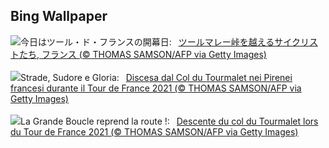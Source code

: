 ## Bing Wallpaper
![](https://www.bing.com/th?id=OHR.TourCyclists_JA-JP7957952597_UHD.jpg&w=1000)今日はツール・ド・フランスの開幕日:&nbsp;&ensp;[ツールマレー峠を越えるサイクリストたち, フランス (© THOMAS SAMSON/AFP via Getty Images)](https://www.bing.com/th?id=OHR.TourCyclists_JA-JP7957952597_UHD.jpg)
<br><br/>
![](https://www.bing.com/th?id=OHR.TourCyclists_IT-IT1688082798_UHD.jpg&w=1000)Strade, Sudore e Gloria:&nbsp;&ensp;[Discesa dal Col du Tourmalet nei Pirenei francesi durante il Tour de France 2021 (© THOMAS SAMSON/AFP via Getty Images)](https://www.bing.com/th?id=OHR.TourCyclists_IT-IT1688082798_UHD.jpg)
<br><br/>
![](https://www.bing.com/th?id=OHR.TourCyclists_FR-FR4479097065_UHD.jpg&w=1000)La Grande Boucle reprend la route !:&nbsp;&ensp;[Descente du col du Tourmalet lors du Tour de France 2021 (© THOMAS SAMSON/AFP via Getty Images)](https://www.bing.com/th?id=OHR.TourCyclists_FR-FR4479097065_UHD.jpg)
<br><br/>
